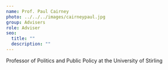 ```yaml
---
name: Prof. Paul Cairney
photo: ../../../images/cairneypaul.jpg
group: Advisers
role: Adviser
seo:
  title: ""
  description: ""
---
```


Professor of Politics and Public Policy at the University of Stirling
